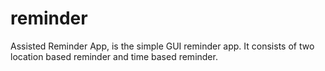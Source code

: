 # reminder
Assisted Reminder App, is the simple GUI reminder app. It consists of two location based reminder and time based reminder. 
